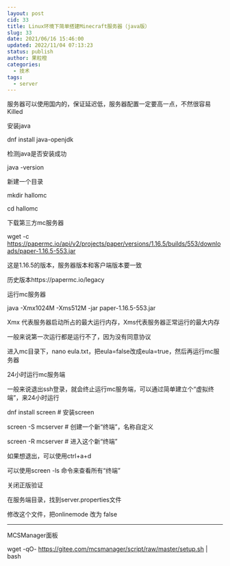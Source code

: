 ```yaml
---
layout: post
cid: 33
title: Linux环境下简单搭建Minecraft服务器（java版）
slug: 33
date: 2021/06/16 15:46:00
updated: 2022/11/04 07:13:23
status: publish
author: 果粒橙
categories: 
  - 技术
tags: 
  - server
---
```



服务器可以使用国内的，保证延迟低，服务器配置一定要高一点，不然很容易Killed

安装java

dnf install java-openjdk

检测java是否安装成功

java -version


新建一个目录

mkdir hallomc

cd hallomc

下载第三方mc服务器

wget -c https://papermc.io/api/v2/projects/paper/versions/1.16.5/builds/553/downloads/paper-1.16.5-553.jar

这是1.16.5的版本，服务器版本和客户端版本要一致

历史版本https://papermc.io/legacy

运行mc服务器

java -Xmx1024M -Xms512M -jar paper-1.16.5-553.jar

Xmx 代表服务器启动所占的最大运行内存，Xms代表服务器正常运行的最大内存

一般来说第一次运行都是运行不了，因为没有同意协议

进入mc目录下，nano eula.txt，把eula=false改成eula=true，然后再运行mc服务器


24小时运行mc服务端

一般来说退出ssh登录，就会终止运行mc服务端，可以通过简单建立个“虚拟终端”，来24小时运行

dnf install screen  # 安装screen

screen -S mcserver # 创建一个新“终端”，名称自定义

screen -R mcserver # 进入这个新“终端”

如果想退出，可以使用ctrl+a+d


可以使用screen -ls 命令来查看所有“终端”


关闭正版验证

在服务端目录，找到server.properties文件

修改这个文件，把onlinemode 改为 false 




---


MCSManager面板

wget -qO- https://gitee.com/mcsmanager/script/raw/master/setup.sh | bash